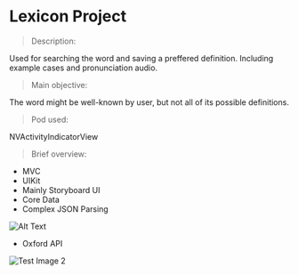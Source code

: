 # Lexicon Project

> Description:

Used for searching the word and saving a preffered definition. Including example cases and pronunciation audio.

> Main objective:

The word might be well-known by user, but not all of its possible definitions.

> Pod used:

NVActivityIndicatorView

> Brief overview:

- MVC
- UIKit
- Mainly Storyboard UI
- Core Data
- Complex JSON Parsing


![Alt Text](https://media.giphy.com/media/l0FlywTnhUXh8ZNxrE/giphy.gif)


- Oxford API

![Test Image 2](https://developer.oxforddictionaries.com/images/PBO_whiteonblue.png)

